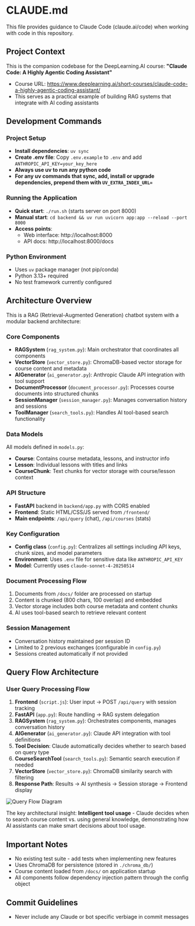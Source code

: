 # CLAUDE.md

This file provides guidance to Claude Code (claude.ai/code) when working with code in this repository.

## Project Context

This is the companion codebase for the DeepLearning.AI course: **"Claude Code: A Highly Agentic Coding Assistant"**
- Course URL: https://www.deeplearning.ai/short-courses/claude-code-a-highly-agentic-coding-assistant/
- This serves as a practical example of building RAG systems that integrate with AI coding assistants

## Development Commands

### Project Setup
- **Install dependencies**: `uv sync`
- **Create .env file**: Copy `.env.example` to `.env` and add `ANTHROPIC_API_KEY=your_key_here`
- **Always use uv to run any python code**
- **For any uv commands that sync, add, install or upgrade dependencies, prepend them with `UV_EXTRA_INDEX_URL= `**

### Running the Application
- **Quick start**: `./run.sh` (starts server on port 8000)
- **Manual start**: `cd backend && uv run uvicorn app:app --reload --port 8000`
- **Access points**: 
  - Web interface: http://localhost:8000
  - API docs: http://localhost:8000/docs

### Python Environment
- Uses `uv` package manager (not pip/conda)
- Python 3.13+ required
- No test framework currently configured

## Architecture Overview

This is a RAG (Retrieval-Augmented Generation) chatbot system with a modular backend architecture:

### Core Components
- **RAGSystem** (`rag_system.py`): Main orchestrator that coordinates all components
- **VectorStore** (`vector_store.py`): ChromaDB-based vector storage for course content and metadata
- **AIGenerator** (`ai_generator.py`): Anthropic Claude API integration with tool support
- **DocumentProcessor** (`document_processor.py`): Processes course documents into structured chunks
- **SessionManager** (`session_manager.py`): Manages conversation history and sessions
- **ToolManager** (`search_tools.py`): Handles AI tool-based search functionality

### Data Models
All models defined in `models.py`:
- **Course**: Contains course metadata, lessons, and instructor info
- **Lesson**: Individual lessons with titles and links
- **CourseChunk**: Text chunks for vector storage with course/lesson context

### API Structure
- **FastAPI** backend in `backend/app.py` with CORS enabled
- **Frontend**: Static HTML/CSS/JS served from `/frontend/`
- **Main endpoints**: `/api/query` (chat), `/api/courses` (stats)

### Key Configuration
- **Config class** (`config.py`): Centralizes all settings including API keys, chunk sizes, and model parameters
- **Environment**: Uses `.env` file for sensitive data like `ANTHROPIC_API_KEY`
- **Model**: Currently uses `claude-sonnet-4-20250514`

### Document Processing Flow
1. Documents from `/docs/` folder are processed on startup
2. Content is chunked (800 chars, 100 overlap) and embedded
3. Vector storage includes both course metadata and content chunks
4. AI uses tool-based search to retrieve relevant content

### Session Management
- Conversation history maintained per session ID
- Limited to 2 previous exchanges (configurable in `config.py`)
- Sessions created automatically if not provided

## Query Flow Architecture

### User Query Processing Flow
1. **Frontend** (`script.js`): User input → POST `/api/query` with session tracking
2. **FastAPI** (`app.py`): Route handling → RAG system delegation  
3. **RAGSystem** (`rag_system.py`): Orchestrates components, manages conversation history
4. **AIGenerator** (`ai_generator.py`): Claude API integration with tool definitions
5. **Tool Decision**: Claude automatically decides whether to search based on query type
6. **CourseSearchTool** (`search_tools.py`): Semantic search execution if needed
7. **VectorStore** (`vector_store.py`): ChromaDB similarity search with filtering
8. **Response Path**: Results → AI synthesis → Session storage → Frontend display

![Query Flow Diagram](query-flow-diagram.png)

The key architectural insight: **Intelligent tool usage** - Claude decides when to search course content vs. using general knowledge, demonstrating how AI assistants can make smart decisions about tool usage.

## Important Notes
- No existing test suite - add tests when implementing new features  
- Uses ChromaDB for persistence (stored in `./chroma_db/`)
- Course content loaded from `/docs/` on application startup
- All components follow dependency injection pattern through the config object

## Commit Guidelines
- Never include any Claude or bot specific verbiage in commit messages